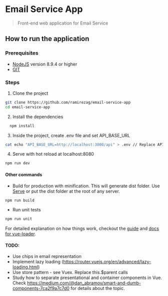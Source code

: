 # Email Service App

> Front-end web application for Email Service

## How to run the application

### Prerequisites
* [NodeJS](https://nodejs.org/en/download) version 8.9.4 or higher
* [GIT](https://git-scm.com/downloads)

### Steps
1. Clone the project
``` bash
git clone https://github.com/ramirezag/email-service-app
cd email-service-app
```
2. Install the dependencies
``` bash
  npm install
```
3. Inside the project, create .env file and set API_BASE_URL
``` bash
cat echo "API_BASE_URL=http://localhost:3000/api" > .env // Replace API_BASE_URL value to the value of where you deployed the email-service-api
```
4. Serve with hot reload at localhost:8080
``` bash
npm run dev
```

#### Other commands
* Build for production with minification. This will generate dist folder. Use [Serve](https://www.npmjs.com/package/serve) or put the dist folder at the root of any server.
``` bash
npm run build
```
* Run unit tests
``` bash
npm run unit
```

For detailed explanation on how things work, checkout the [guide](http://vuejs-templates.github.io/webpack/) and [docs for vue-loader](http://vuejs.github.io/vue-loader).

#### TODO:
- Use chips in email representation
- Implement lazy loading (https://router.vuejs.org/en/advanced/lazy-loading.html)
- Use store pattern - see Vuex. Replace this.$parent calls
- Study how to separate presentational and container components in Vue. Check https://medium.com/@dan_abramov/smart-and-dumb-components-7ca2f9a7c7d0 for details about the topic.
